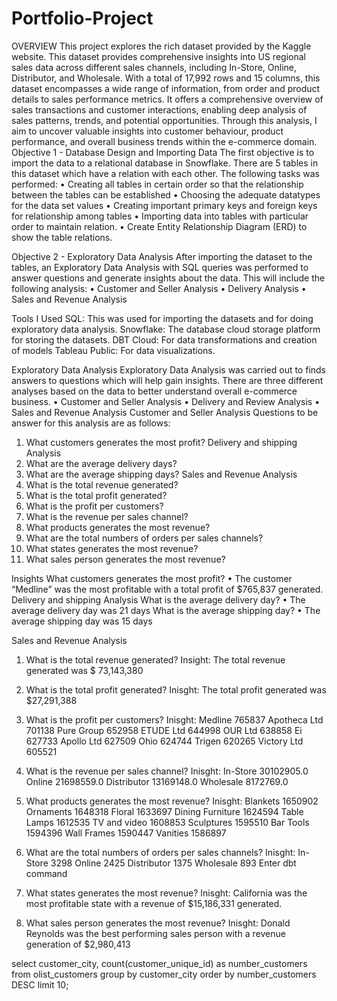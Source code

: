 # Portfolio-Project
OVERVIEW
This project explores the rich dataset provided by the Kaggle website. This dataset provides comprehensive insights into US regional sales data across different sales channels, including In-Store, Online, Distributor, and Wholesale. With a total of 17,992 rows and 15 columns, this dataset encompasses a wide range of information, from order and product details to sales performance metrics. It offers a comprehensive overview of sales transactions and customer interactions, enabling deep analysis of sales patterns, trends, and potential opportunities. Through this analysis, I aim to uncover valuable insights into customer behaviour, product performance, and overall business trends within the e-commerce domain.
Objective 1 - Database Design and Importing Data
The first objective is to import the data to a relational database in Snowflake. There are 5 tables in this dataset which have a relation with each other. The following tasks was performed:
•	Creating all tables in certain order so that the relationship between the tables can be established
•	Choosing the adequate datatypes for the data set values
•	Creating important primary keys and foreign keys for relationship among tables
•	Importing data into tables with particular order to maintain relation.
•	Create Entity Relationship Diagram (ERD) to show the table relations.

Objective 2 - Exploratory Data Analysis
After importing the dataset to the tables, an Exploratory Data Analysis with SQL queries was performed to answer questions and generate insights about the data. This will include the following analysis:
•	Customer and Seller Analysis
•	Delivery Analysis
•	Sales and Revenue Analysis

Tools I Used
SQL: This was used for importing the datasets and for doing exploratory data analysis.
Snowflake: The database cloud storage platform for storing the datasets.
DBT Cloud: For data transformations and creation of models
Tableau Public: For data visualizations.

Exploratory Data Analysis
Exploratory Data Analysis was carried out to finds answers to questions which will help gain insights. There are three different analyses based on the data to better understand overall e-commerce business.
•	Customer and Seller Analysis
•	Delivery and Review Analysis
•	Sales and Revenue Analysis 
Customer and Seller Analysis
Questions to be answer for this analysis are as follows:
1.	What customers generates the most profit?
Delivery and shipping Analysis
1.	What are the average delivery days?
2.	What are the average shipping days?
Sales and Revenue Analysis 
1.	What is the total revenue generated?
2.	What is the total profit generated?
3.	What is the profit per customers?
4.	What is the revenue per sales channel?
5.	What products generates the most revenue?
6.	What are the total numbers of orders per sales channels?
7.	What states generates the most revenue?
8.	What sales person generates the most revenue?

Insights
What customers generates the most profit?
•	The customer “Medline” was the most profitable with a total profit of $765,837 generated.
Delivery and shipping Analysis
What is the average delivery day?
•	The average delivery day was 21 days 
What is the average shipping day?
•	The average shipping day was 15 days


Sales and Revenue Analysis 
1.	What is the total revenue generated?
Insight: The total revenue generated was $ 73,143,380
2.	What is the total profit generated?
Inisght: The total profit generated was $27,291,388
3.	What is the profit per customers?
Inisght: 
Medline 	765837
Apotheca Ltd	701138
Pure Group	652958
ETUDE Ltd	644998
OUR Ltd	638858
Ei 	627733
Apollo Ltd	627509
Ohio 	624744
Trigen 	620265
Victory Ltd	605521

4.	What is the revenue per sales channel?
Inisght: 
In-Store	30102905.0
Online	21698559.0
Distributor	13169148.0
Wholesale	8172769.0


5.	What products generates the most revenue?
Inisght: 
Blankets	1650902
Ornaments	1648318
Floral	1633697
Dining Furniture	1624594
Table Lamps	1612535
TV and video	1608853
Sculptures	1595510
Bar Tools	1594396
Wall Frames	1590447
Vanities	1586897

6.	What are the total numbers of orders per sales channels?
Inisght: 
In-Store	3298
Online	2425
Distributor	1375
Wholesale	893
Enter dbt command

7.	What states generates the most revenue?
Inisght: California was the most profitable state with a revenue of $15,186,331 generated.
8.	What sales person generates the most revenue?
Inisght: Donald Reynolds was the best performing sales person with a revenue generation of $2,980,413


select customer_city, count(customer_unique_id) as number_customers
from olist_customers
group by customer_city
order by number_customers DESC
limit 10;


